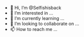 - 👋 Hi, I’m @Selfishisback
- 👀 I’m interested in ...
- 🌱 I’m currently learning ...
- 💞️ I’m looking to collaborate on ...
- 📫 How to reach me ...

<!---
Selfishisback/Selfishisback is a ✨ special ✨ repository because its `README.md` (this file) appears on your GitHub profile.
You can click the Preview link to take a look at your changes.
--->

